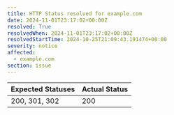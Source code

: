```yaml
---
title: HTTP Status resolved for example.com
date: 2024-11-01T23:17:02+00:00Z
resolved: True
resolvedWhen: 2024-11-01T23:17:02+00:00Z
resolvedStartTime: 2024-10-25T21:09:43.191474+00:00
severity: notice
affected:
  - example.com
section: issue
---
```


| Expected Statuses | Actual Status  |
|-------------------|----------------|
| 200, 301, 302 | 200 |

